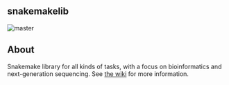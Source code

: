 ## snakemakelib ##

<img src="https://travis-ci.org/percyfal/snakemakelib.svg" alt="master" />

## About ##

Snakemake library for all kinds of tasks, with a focus on
bioinformatics and next-generation sequencing. See
[the wiki](https://github.com/percyfal/snakemakelib/wiki) for more
information.

